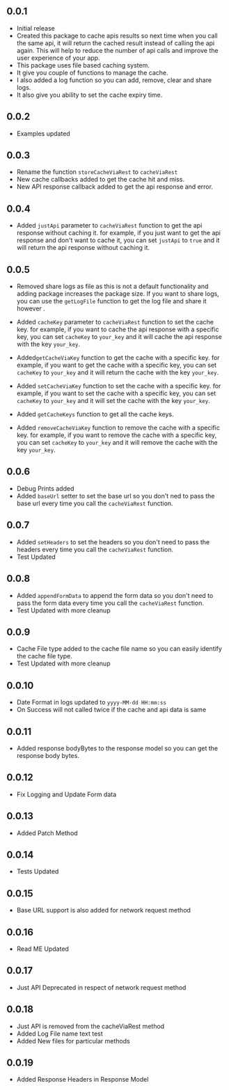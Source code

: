 ## 0.0.1

* Initial release
* Created this package to cache apis results so next time when you call the same api, it will return the cached result instead of calling the api again. This will help to reduce the number of api calls and improve the user experience of your app.
* This package uses file based caching system.
* It give you couple of functions to manage the cache.
* I also added a log function so you can add, remove, clear and share logs.
* It also give you ability to set the cache expiry time.

## 0.0.2

* Examples updated

## 0.0.3

* Rename the function `storeCacheViaRest` to `cacheViaRest`
* New cache callbacks added to get the cache hit and miss.
* New API response callback added to get the api response and error.

## 0.0.4

* Added `justApi` parameter to `cacheViaRest` function to get the api response without caching it. for example, if you just want to get the api response and don't want to cache it, you can set `justApi` to `true` and it will return the api response without caching it.

## 0.0.5

* Removed share logs as file as this is not a default functionality and adding package increases the package size. If you want to share logs, you can use the `getLogFile` function to get the log file and share it however .

* Added `cacheKey` parameter to `cacheViaRest` function to set the cache key. for example, if you want to cache the api response with a specific key, you can set `cacheKey` to `your_key` and it will cache the api response with the key `your_key`.
  
* Added`getCacheViaKey` function to get the cache with a specific key. for example, if you want to get the cache with a specific key, you can set `cacheKey` to `your_key` and it will return the cache with the key `your_key`.
  
* Added `setCacheViaKey` function to set the cache with a specific key. for example, if you want to set the cache with a specific key, you can set `cacheKey` to `your_key` and it will set the cache with the key `your_key`.
  
* Added `getCacheKeys` function to get all the cache keys.
  
* Added `removeCacheViaKey` function to remove the cache with a specific key. for example, if you want to remove the cache with a specific key, you can set `cacheKey` to `your_key` and it will remove the cache with the key `your_key`.

## 0.0.6

* Debug Prints added
* Added `baseUrl` setter to set the base url so you don't ned to pass the base url every time you call the `cacheViaRest` function.

## 0.0.7

* Added `setHeaders` to set the headers so you don't need to pass the headers every time you call the `cacheViaRest` function.
* Test Updated

## 0.0.8

* Added `appendFormData` to append the form data so you don't need to pass the form data every time you call the `cacheViaRest` function.
* Test Updated with more cleanup

## 0.0.9

* Cache File type added to the cache file name so you can easily identify the cache file type.
* Test Updated with more cleanup

## 0.0.10

* Date Format in logs updated to `yyyy-MM-dd HH:mm:ss`
* On Success will not called twice if the cache and api data is same

## 0.0.11

* Added response bodyBytes to the response model so you can get the response body bytes.

## 0.0.12

* Fix Logging and Update Form data 

## 0.0.13

* Added Patch Method

## 0.0.14

* Tests Updated

## 0.0.15

* Base URL support is also added for network request method

## 0.0.16

* Read ME Updated

## 0.0.17

* Just API Deprecated in respect of network request method

## 0.0.18

* Just API is removed from the cacheViaRest method
* Added Log File name text test
* Added New files for particular methods

## 0.0.19

* Added Response Headers in Response Model